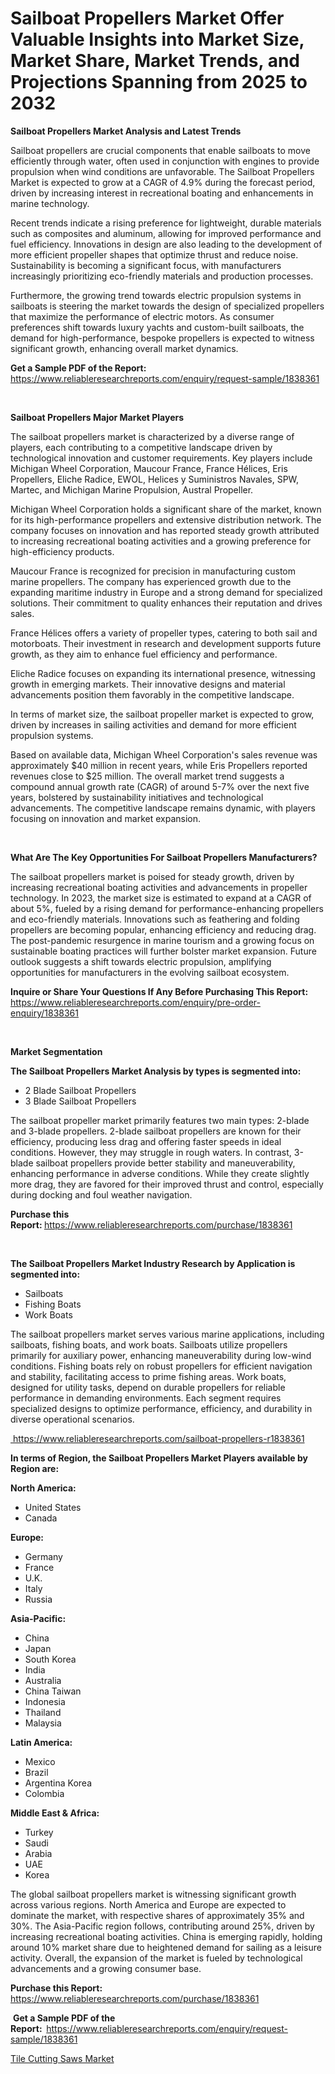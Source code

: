 <p><h1>Sailboat Propellers Market Offer Valuable Insights into Market Size, Market Share, Market Trends, and Projections Spanning from 2025 to 2032</h1></p><p><strong>Sailboat Propellers Market Analysis and Latest Trends</strong></p>
<p><p>Sailboat propellers are crucial components that enable sailboats to move efficiently through water, often used in conjunction with engines to provide propulsion when wind conditions are unfavorable. The Sailboat Propellers Market is expected to grow at a CAGR of 4.9% during the forecast period, driven by increasing interest in recreational boating and enhancements in marine technology. </p><p>Recent trends indicate a rising preference for lightweight, durable materials such as composites and aluminum, allowing for improved performance and fuel efficiency. Innovations in design are also leading to the development of more efficient propeller shapes that optimize thrust and reduce noise. Sustainability is becoming a significant focus, with manufacturers increasingly prioritizing eco-friendly materials and production processes. </p><p>Furthermore, the growing trend towards electric propulsion systems in sailboats is steering the market towards the design of specialized propellers that maximize the performance of electric motors. As consumer preferences shift towards luxury yachts and custom-built sailboats, the demand for high-performance, bespoke propellers is expected to witness significant growth, enhancing overall market dynamics.</p></p>
<p><strong>Get a Sample PDF of the Report:&nbsp;</strong> <a href="https://www.reliableresearchreports.com/enquiry/request-sample/1838361?utm_campaign=2253&utm_medium=2&utm_source=Github&utm_content=ia&utm_term=11042025&utm_id=sailboat-propellers">https://www.reliableresearchreports.com/enquiry/request-sample/1838361</a></p>
<p>&nbsp;</p>
<p><strong>Sailboat Propellers Major Market Players</strong></p>
<p><p>The sailboat propellers market is characterized by a diverse range of players, each contributing to a competitive landscape driven by technological innovation and customer requirements. Key players include Michigan Wheel Corporation, Maucour France, France Hélices, Eris Propellers, Eliche Radice, EWOL, Helices y Suministros Navales, SPW, Martec, and Michigan Marine Propulsion, Austral Propeller.</p><p>Michigan Wheel Corporation holds a significant share of the market, known for its high-performance propellers and extensive distribution network. The company focuses on innovation and has reported steady growth attributed to increasing recreational boating activities and a growing preference for high-efficiency products.</p><p>Maucour France is recognized for precision in manufacturing custom marine propellers. The company has experienced growth due to the expanding maritime industry in Europe and a strong demand for specialized solutions. Their commitment to quality enhances their reputation and drives sales.</p><p>France Hélices offers a variety of propeller types, catering to both sail and motorboats. Their investment in research and development supports future growth, as they aim to enhance fuel efficiency and performance.</p><p>Eliche Radice focuses on expanding its international presence, witnessing growth in emerging markets. Their innovative designs and material advancements position them favorably in the competitive landscape.</p><p>In terms of market size, the sailboat propeller market is expected to grow, driven by increases in sailing activities and demand for more efficient propulsion systems. </p><p>Based on available data, Michigan Wheel Corporation's sales revenue was approximately $40 million in recent years, while Eris Propellers reported revenues close to $25 million. The overall market trend suggests a compound annual growth rate (CAGR) of around 5-7% over the next five years, bolstered by sustainability initiatives and technological advancements. The competitive landscape remains dynamic, with players focusing on innovation and market expansion.</p></p>
<p>&nbsp;</p>
<p><strong>What Are The Key Opportunities For Sailboat Propellers Manufacturers?</strong></p>
<p><p>The sailboat propellers market is poised for steady growth, driven by increasing recreational boating activities and advancements in propeller technology. In 2023, the market size is estimated to expand at a CAGR of about 5%, fueled by a rising demand for performance-enhancing propellers and eco-friendly materials. Innovations such as feathering and folding propellers are becoming popular, enhancing efficiency and reducing drag. The post-pandemic resurgence in marine tourism and a growing focus on sustainable boating practices will further bolster market expansion. Future outlook suggests a shift towards electric propulsion, amplifying opportunities for manufacturers in the evolving sailboat ecosystem.</p></p>
<p><strong>Inquire or Share Your Questions If Any Before Purchasing This Report:</strong> <a href="https://www.reliableresearchreports.com/enquiry/pre-order-enquiry/1838361?utm_campaign=2253&utm_medium=2&utm_source=Github&utm_content=ia&utm_term=11042025&utm_id=sailboat-propellers">https://www.reliableresearchreports.com/enquiry/pre-order-enquiry/1838361</a></p>
<p>&nbsp;</p>
<p><strong>Market Segmentation</strong></p>
<p><strong>The Sailboat Propellers Market Analysis by types is segmented into:</strong></p>
<p><ul><li>2 Blade Sailboat Propellers</li><li>3 Blade Sailboat Propellers</li></ul></p>
<p><p>The sailboat propeller market primarily features two main types: 2-blade and 3-blade propellers. 2-blade sailboat propellers are known for their efficiency, producing less drag and offering faster speeds in ideal conditions. However, they may struggle in rough waters. In contrast, 3-blade sailboat propellers provide better stability and maneuverability, enhancing performance in adverse conditions. While they create slightly more drag, they are favored for their improved thrust and control, especially during docking and foul weather navigation.</p></p>
<p><strong>Purchase this Report:&nbsp;</strong><a href="https://www.reliableresearchreports.com/purchase/1838361?utm_campaign=2253&utm_medium=2&utm_source=Github&utm_content=ia&utm_term=11042025&utm_id=sailboat-propellers">https://www.reliableresearchreports.com/purchase/1838361</a></p>
<p>&nbsp;</p>
<p><strong>The Sailboat Propellers Market Industry Research by Application is segmented into:</strong></p>
<p><ul><li>Sailboats</li><li>Fishing Boats</li><li>Work Boats</li></ul></p>
<p><p>The sailboat propellers market serves various marine applications, including sailboats, fishing boats, and work boats. Sailboats utilize propellers primarily for auxiliary power, enhancing maneuverability during low-wind conditions. Fishing boats rely on robust propellers for efficient navigation and stability, facilitating access to prime fishing areas. Work boats, designed for utility tasks, depend on durable propellers for reliable performance in demanding environments. Each segment requires specialized designs to optimize performance, efficiency, and durability in diverse operational scenarios.</p></p>
<p><a href="https://www.reliableresearchreports.com/sailboat-propellers-r1838361?utm_campaign=2253&utm_medium=2&utm_source=Github&utm_content=ia&utm_term=11042025&utm_id=sailboat-propellers">&nbsp;https://www.reliableresearchreports.com/sailboat-propellers-r1838361</a></p>
<p><strong>In terms of Region, the Sailboat Propellers Market Players available by Region are:</strong></p>
<p>
    <p> <strong> North America: </strong>
        <ul>
            <li>United States</li>
            <li>Canada</li>
        </ul>
        </p> 
    <p> <strong> Europe: </strong>
        <ul>
            <li>Germany</li>
            <li>France</li>
            <li>U.K.</li>
            <li>Italy</li>
            <li>Russia</li>
        </ul>
        </p> 
    <p> <strong> Asia-Pacific: </strong>
        <ul>
            <li>China</li>
            <li>Japan</li>
            <li>South Korea</li>
            <li>India</li>
            <li>Australia</li>
            <li>China Taiwan</li>
            <li>Indonesia</li>
            <li>Thailand</li>
            <li>Malaysia</li>
        </ul>
        </p> 
    <p> <strong> Latin America: </strong>
        <ul>
            <li>Mexico</li>
            <li>Brazil</li>
            <li>Argentina Korea</li>
            <li>Colombia</li>
        </ul>
        </p> 
    <p> <strong> Middle East & Africa: </strong>
        <ul>
            <li>Turkey</li>
            <li>Saudi</li>
            <li>Arabia</li>
            <li>UAE</li>
            <li>Korea</li>
        </ul>
    </p>
    </p>
<p><p>The global sailboat propellers market is witnessing significant growth across various regions. North America and Europe are expected to dominate the market, with respective shares of approximately 35% and 30%. The Asia-Pacific region follows, contributing around 25%, driven by increasing recreational boating activities. China is emerging rapidly, holding around 10% market share due to heightened demand for sailing as a leisure activity. Overall, the expansion of the market is fueled by technological advancements and a growing consumer base.</p></p>
<p><strong>Purchase this Report: </strong><a href="https://www.reliableresearchreports.com/purchase/1838361?utm_campaign=2253&utm_medium=2&utm_source=Github&utm_content=ia&utm_term=11042025&utm_id=sailboat-propellers">https://www.reliableresearchreports.com/purchase/1838361</a></p>
<p>&nbsp;<strong>Get a Sample PDF of the Report:&nbsp;&nbsp;</strong><a href="https://www.reliableresearchreports.com/enquiry/request-sample/1838361?utm_campaign=2253&utm_medium=2&utm_source=Github&utm_content=ia&utm_term=11042025&utm_id=sailboat-propellers">https://www.reliableresearchreports.com/enquiry/request-sample/1838361</a></p>
<p><strong></strong></p>
<p><p><a href="https://github.com/XavierTyler76/Market-Research-Report-List-1/blob/main/tile-cutting-saws-market.md?utm_campaign=2253&utm_medium=2&utm_source=Github&utm_content=ia&utm_term=11042025&utm_id=sailboat-propellers">Tile Cutting Saws Market</a></p></p>